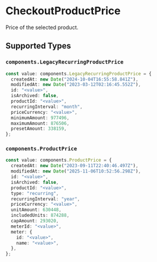 # CheckoutProductPrice

Price of the selected product.


## Supported Types

### `components.LegacyRecurringProductPrice`

```typescript
const value: components.LegacyRecurringProductPrice = {
  createdAt: new Date("2024-10-04T16:55:58.841Z"),
  modifiedAt: new Date("2023-03-12T02:16:45.552Z"),
  id: "<value>",
  isArchived: false,
  productId: "<value>",
  recurringInterval: "month",
  priceCurrency: "<value>",
  minimumAmount: 977496,
  maximumAmount: 876506,
  presetAmount: 338159,
};
```

### `components.ProductPrice`

```typescript
const value: components.ProductPrice = {
  createdAt: new Date("2023-09-11T22:40:46.497Z"),
  modifiedAt: new Date("2025-11-06T10:52:56.298Z"),
  id: "<value>",
  isArchived: false,
  productId: "<value>",
  type: "recurring",
  recurringInterval: "year",
  priceCurrency: "<value>",
  unitAmount: 630448,
  includedUnits: 874288,
  capAmount: 293020,
  meterId: "<value>",
  meter: {
    id: "<value>",
    name: "<value>",
  },
};
```

